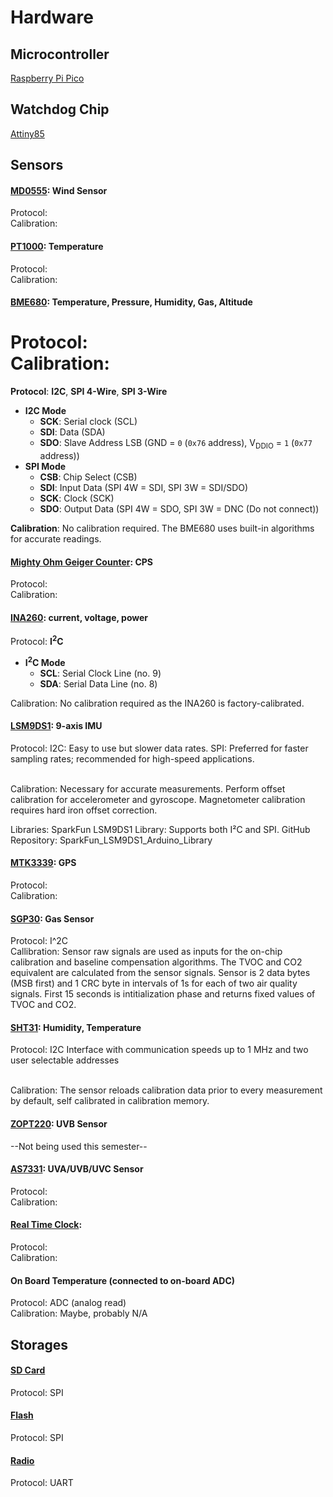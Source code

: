 # Hardware

## Microcontroller 
[Raspberry Pi Pico](https://www.raspberrypi.com/documentation/microcontrollers/pico-series.html)

## Watchdog Chip
[Attiny85](https://www.microchip.com/en-us/product/ATtiny85)

## Sensors 

#### [MD0555](https://moderndevice.com/products/wind-sensor-rev-p): Wind Sensor
Protocol: 
<br/>Calibration: 

#### [PT1000](https://microtherm.de/files/microtherm/downloads/mirotherm_PT1000_en.pdf): Temperature
Protocol: 
<br/>Calibration:  

#### [BME680](https://www.adafruit.com/product/3660): Temperature, Pressure, Humidity, Gas, Altitude

Protocol: 
<br/>Calibration:  
=======
**Protocol**: **I2C**, **SPI 4-Wire**, **SPI 3-Wire**
- **I2C Mode**
  - **SCK**: Serial clock (SCL)
  - **SDI**: Data (SDA)
  - **SDO**: Slave Address LSB (GND = `0` (`0x76` address), V<sub>DDIO</sub> = `1` (`0x77` address))
- **SPI Mode**
  - **CSB**: Chip Select (CSB)
  - **SDI**: Input Data (SPI 4W = SDI, SPI 3W = SDI/SDO)
  - **SCK**: Clock (SCK)
  - **SDO**: Output Data (SPI 4W = SDO, SPI 3W = DNC (Do not connect))

**Calibration**: No calibration required. The BME680 uses built-in algorithms for accurate readings.

#### [Mighty Ohm Geiger Counter](https://mightyohm.com/blog/products/geiger-counter/): CPS 
Protocol: 
<br/>Calibration:  

#### [INA260](https://www.ti.com/product/INA260): current, voltage, power
Protocol: **I<sup>2</sup>C**
- **I<sup>2</sup>C Mode**
  - **SCL**: Serial Clock Line (no. 9)
  - **SDA**: Serial Data Line (no. 8)

Calibration: No calibration required as the INA260 is factory-calibrated.

#### [LSM9DS1](https://www.st.com/en/mems-and-sensors/lsm9ds1.html): 9-axis IMU
Protocol: I2C: Easy to use but slower data rates.
SPI: Preferred for faster sampling rates; recommended for high-speed applications.

<br/>Calibration: Necessary for accurate measurements. Perform offset calibration for accelerometer and gyroscope. Magnetometer calibration requires hard iron offset correction.

Libraries: SparkFun LSM9DS1 Library: Supports both I²C and SPI.
GitHub Repository: SparkFun_LSM9DS1_Arduino_Library

#### [MTK3339](https://www.adafruit.com/product/746): GPS
Protocol: 
<br/>Calibration:  

#### [SGP30](https://www.mouser.com/pdfdocs/Sensirion_Gas_Sensors_SGP30_Datasheet_EN-1148053.pdf): Gas Sensor
Protocol: I^2C
<br/>Callibration:
Sensor raw signals are used as inputs for the on-chip calibration and baseline compensation algorithms.
The TVOC and CO2 equivalent are calculated from the sensor signals.
Sensor is 2 data bytes (MSB first) and 1 CRC byte in intervals of 1s for each of two air quality signals.
First 15 seconds is intitialization phase and returns fixed values of TVOC and CO2.

#### [SHT31](https://sensirion.com/media/documents/213E6A3B/63A5A569/Datasheet_SHT3x_DIS.pdf): Humidity, Temperature
Protocol: I2C Interface with communication speeds up to 1 MHz and two user selectable addresses

<br/>Calibration: The sensor reloads calibration data prior to every measurement by default, self calibrated in calibration memory.

#### [ZOPT220](https://www.sparkfun.com/products/retired/14264): UVB Sensor
--Not being used this semester--

#### [AS7331](https://www.sparkfun.com/products/23517): UVA/UVB/UVC Sensor
Protocol:
<br/>Calibration:

#### [Real Time Clock](https://www.adafruit.com/product/3295): 
Protocol:
<br/>Calibration: 

#### On Board Temperature (connected to on-board ADC)
Protocol: ADC (analog read)
<br/>Calibration: Maybe, probably N/A

## Storages
#### [SD Card](https://www.adafruit.com/product/4682)
Protocol: SPI

#### [Flash](https://www.adafruit.com/product/5643)
Protocol: SPI

#### [Radio](https://rfdesign.com.au/modems/)
Protocol: UART